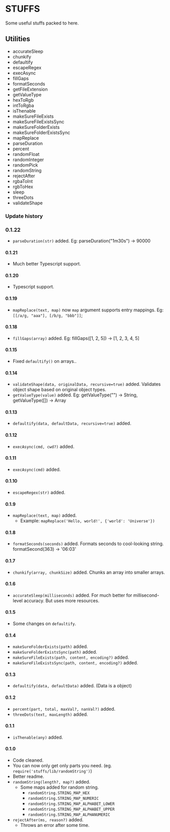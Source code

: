 # STUFFS
Some useful stuffs packed to here.

## Utilities

- accurateSleep
- chunkify
- defaultify
- escapeRegex
- execAsync
- fillGaps
- formatSeconds
- getFileExtension
- getValueType
- hexToRgb
- intToRgba
- isThenable
- makeSureFileExists
- makeSureFileExistsSync
- makeSureFolderExists
- makeSureFolderExistsSync
- mapReplace
- parseDuration
- percent
- randomFloat
- randomInteger
- randomPick
- randomString
- rejectAfter
- rgbaToInt
- rgbToHex
- sleep
- threeDots
- validateShape


### Update history

### 0.1.22
- `parseDuration(str)` added. Eg: parseDuration("1m30s") -> 90000

#### 0.1.21
- Much better Typescript support.

#### 0.1.20
- Typescript support.

#### 0.1.19
- `mapReplace(text, map)` now `map` argument supports entry mappings. Eg: `[[/a/g, "aaa"], [/b/g, "bbb"]]`;

#### 0.1.18
- `fillGaps(array)` added. Eg: fillGaps([1, 2, 5]) -> [1, 2, 3, 4, 5]

#### 0.1.15
- Fixed `defaultify()` on arrays..

#### 0.1.14
- `validateShape(data, originalData, recursive=true)` added. Validates object shape based on original object types.
- `getValueType(value)` added. Eg: getValueType("") -> String, getValueType([]) -> Array

#### 0.1.13
- `defaultify(data, defaultData, recursive=true)` added.

#### 0.1.12
- `execAsync(cmd, cwd?)` added.

#### 0.1.11
- `execAsync(cmd)` added.

#### 0.1.10
- `escapeRegex(str)` added.

#### 0.1.9
- `mapReplace(text, map)` added.
  - Example: `mapReplace('Hello, world!', {'world': 'Universe'})`

#### 0.1.8
- `formatSeconds(seconds)` added. Formats seconds to cool-looking string. formatSecond(363) -> '06:03'

#### 0.1.7
- `chunkify(array, chunkSize)` added. Chunks an array into smaller arrays.

#### 0.1.6
- `accurateSleep(milliseconds)` added. For much better for millisecond-level accuracy. But uses more resources.

#### 0.1.5
- Some changes on `defaultify`.

#### 0.1.4
- `makeSureFolderExists(path)` added.
- `makeSureFolderExistsSync(path)` added.
- `makeSureFileExists(path, content, encoding?)` added.
- `makeSureFileExistsSync(path, content, encoding?)` added.

#### 0.1.3
  - `defaultify(data, defaultData)` added. (Data is a object)

#### 0.1.2
  - `percent(part, total, maxVal?, nanVal?)` added.
  - `threeDots(text, maxLength)` added.

#### 0.1.1
  - `isThenable(any)` added.

#### 0.1.0

- Code cleaned.
- You can now only get only parts you need. (eg. `require('stuffs/lib/randomString')`)
- Better readme.
- `randomString(length?, map?)` added.
  - Some maps added for random string.
      - `randomString.STRING_MAP_HEX`
      - `randomString.STRING_MAP_NUMERIC`
      - `randomString.STRING_MAP_ALPHABET_LOWER`
      - `randomString.STRING_MAP_ALPHABET_UPPER`
      - `randomString.STRING_MAP_ALPHANUMERIC`
- `rejectAfter(ms, reason?)` added.
  - Throws an error after some time.
